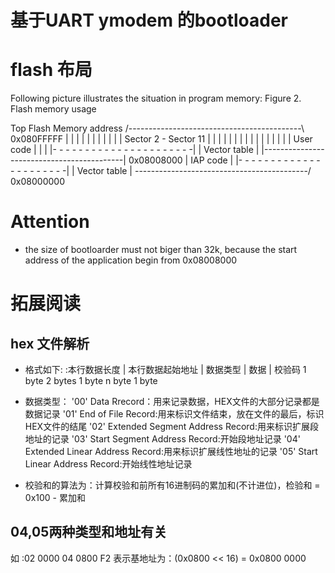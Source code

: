 # 基于UART ymodem 的bootloader


# flash 布局
Following picture illustrates the situation in program memory:
Figure 2. Flash memory usage

 Top Flash Memory address 
   /-------------------------------------------\  0x080FFFFF
   |                                           |
   |                                           |
   |                                           |
   |                                           |
   |                                           |
   |          Sector 2 - Sector 11             |
   |                                           |
   |                                           |
   |                                           |
   |                                           |
   |                                           |
   |                                           |
   |                                           |
   |          User code                        |
   |                                           |
   |- - - - - - - - - - - - - - - - - - - - - -|
   |          Vector table                     |
   |-------------------------------------------|  0x08008000
   |          IAP code                         |
   |- - - - - - - - - - - - - - - - - - - - - -|
   |          Vector table                     |
   \-------------------------------------------/	 0x08000000		

# Attention
  * the size of bootloarder must not biger than 32k, because the start address of the application begin from 0x08008000

# 拓展阅读
## hex 文件解析
 * 格式如下:
  :本行数据长度 | 本行数据起始地址 | 数据类型 | 数据      | 校验码
    1 byte	      2 bytes        1 byte   n byte	 1 byte
 * 数据类型：
    '00' Data Rrecord：用来记录数据，HEX文件的大部分记录都是数据记录
    '01' End of File Record:用来标识文件结束，放在文件的最后，标识HEX文件的结尾
    '02' Extended Segment Address Record:用来标识扩展段地址的记录
    '03' Start Segment Address Record:开始段地址记录
    '04' Extended Linear Address Record:用来标识扩展线性地址的记录
    '05' Start Linear Address Record:开始线性地址记录

 * 校验和的算法为：计算校验和前所有16进制码的累加和(不计进位)，检验和 = 0x100 - 累加和

## 04,05两种类型和地址有关
   如 :02 0000 04 0800 F2 表示基地址为：(0x0800 << 16) = 0x0800 0000 